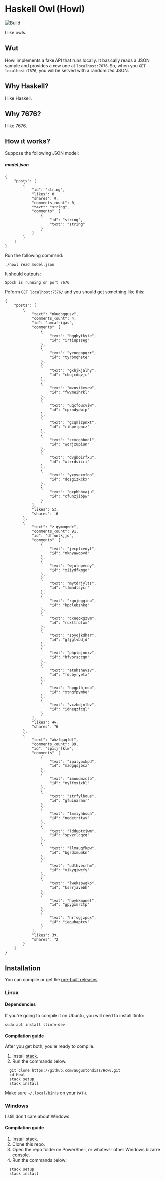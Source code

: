 # Haskell Owl (Howl)
![Build](https://ci.appveyor.com/api/projects/status/github/augustohdias/Howl?svg=true)

I like owls.

## Wut

Howl implements a fake API that runs locally. It basically reads a JSON sample and provides a new one at `localhost:7676`. So, when you `GET localhost:7676`, you will be served with a randomized JSON.

## Why Haskell?

I like Haskell.

## Why 7676?

I like 7676.

## How it works?

Suppose the following JSON model:

##### model.json
```
{
    "posts": [
        {
            "id": "string",
            "likes": 0,
            "shares": 0,
            "comments_count": 0,
            "text": "string",
            "comments": [
                {
                    "id": "string",
                    "text": "string"
                }
            ]
        }
    ]
}
```

Run the following command:

```
./howl read model.json
```

It should outputs:
```
Spock is running on port 7676
```
Peform `GET localhost:7676/` and you should get something like this:

```
{
	"posts": [
		{
			"text": "nhuobgqusv",
			"comments_count": 4,
			"id": "amcafrigas",
			"comments": [
				{
					"text": "bqqbytkyte",
					"id": "irtiupsseg"
				},
				{
					"text": "yeoegopqrr",
					"id": "tyrbmqhste"
				},
				{
					"text": "gxhjkjalhy",
					"id": "cbujcdqvjc"
				},
				{
					"text": "mzuvtkevcw",
					"id": "fwvmeihrkl"
				},
				{
					"text": "uqcfoucviw",
					"id": "cprndydwip"
				},
				{
					"text": "gcqmlzpnxt",
					"id": "rihpetpncz"
				},
				{
					"text": "zcxcghbodl",
					"id": "wqrjzupiun"
				},
				{
					"text": "dvgboirfxu",
					"id": "xtrrdsiiri"
				},
				{
					"text": "yxyvexmfoo",
					"id": "dqsgizkckx"
				},
				{
					"text": "gxphhhxaju",
					"id": "cfunzjibpw"
				}
			],
			"likes": 52,
			"shares": 16
		},
		{
			"text": "zjqymuqndc",
			"comments_count": 91,
			"id": "dffwntkjjo",
			"comments": [
				{
					"text": "jecplcvoyf",
					"id": "mknyawgovd"
				},
				{
					"text": "wjutnpecey",
					"id": "xiiydfkmgo"
				},
				{
					"text": "mytdrjylts",
					"id": "lfmndtsycr"
				},
				{
					"text": "rqojegqinp",
					"id": "kpclebznkq"
				},
				{
					"text": "cxuqoxgzvm",
					"id": "rcxltrofwm"
				},
				{
					"text": "zpyojkdhar",
					"id": "gfjgtvbdjd"
				},
				{
					"text": "phpiojnnxv",
					"id": "hfvorsccqn"
				},
				{
					"text": "atnhshevzv",
					"id": "fdcbyryetx"
				},
				{
					"text": "hpgplhjndb",
					"id": "xtngfpymbe"
				},
				{
					"text": "vczbdjnfbv",
					"id": "idneqzfcql"
				}
			],
			"likes": 46,
			"shares": 76
		},
		{
			"text": "ahzfqaqfdf",
			"comments_count": 89,
			"id": "zpisjrlklw",
			"comments": [
				{
					"text": "ipalyoxkpd",
					"id": "madgqsjbsx"
				},
				{
					"text": "imoodmzctb",
					"id": "mylfxxixbl"
				},
				{
					"text": "ztrfylboue",
					"id": "gfuinaranr"
				},
				{
					"text": "fmmiyhbsqa",
					"id": "nedetrttwv"
				},
				{
					"text": "ldduptxjwm",
					"id": "spvzrlcqzq"
				},
				{
					"text": "llmauqfkpw",
					"id": "bgrdxmumkn"
				},
				{
					"text": "udthvecrhm",
					"id": "vikygiwcfy"
				},
				{
					"text": "lwekspwgko",
					"id": "ksrrjavebh"
				},
				{
					"text": "hpykkmgnel",
					"id": "gpygxmrztp"
				},
				{
					"text": "hrfsgjzpqx",
					"id": "iequhaptcv"
				}
			],
			"likes": 39,
			"shares": 72
		}
	]
}

```

## Installation

You can compile or get the [pre-built releases](https://github.com/augustohdias/Howl/releases).

### Linux

#### Dependencies

If you're going to compile it on Ubuntu, you will need to install ltinfo: 

```
sudo apt install ltinfo-dev
```

#### Compilation guide

After you get both, you're ready to compile.

1. Install [stack](https://docs.haskellstack.org/en/stable/README/).
2. Run the commands below.
```
  git clone https://github.com/augustohdias/Howl.git
  cd Howl
  stack setup
  stack install
```
 
Make sure `~/.local/bin` is on your `PATH`.


### Windows

I still don't care about Windows.

#### Compilation guide

1. Install [stack](https://docs.haskellstack.org/en/stable/README/).
2. Clone this repo.
3. Open the repo folder on PowerShell, or whatever other Windows bizarre console.
4. Run the commands below:
 
```
  stack setup
  stack install
```
